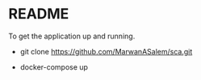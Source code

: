 # README

To get the application up and running.

* git clone https://github.com/MarwanASalem/sca.git

* docker-compose up
